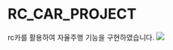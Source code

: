 # RC_CAR_PROJECT
rc카를 활용하여 자율주행 기능을 구현하였습니다.
<img src="https://user-images.githubusercontent.com/95258090/235473323-0d65298b-1187-4d42-86b7-221a38bf6db3.mp4">
